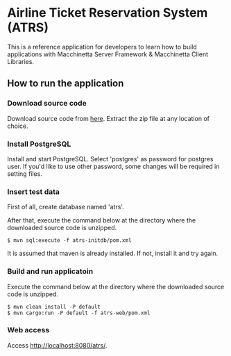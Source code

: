 # Airline Ticket Reservation System (ATRS)

This is a reference application for developers to learn how to build applications with Macchinetta Server Framework & Macchinetta Client Libraries.

## How to run the application

### Download source code

Download source code from [here](https://github.com/Macchinetta/atrs/tags "here").
Extract the zip file at any location of choice.

### Install PostgreSQL

Install and start PostgreSQL.
Select 'postgres' as password for postgres user.
If you'd like to use other password, some changes will be required in setting files.

### Insert test data

First of all, create database named 'atrs'.

After that, execute the command below at the directory where the downloaded source code is unzipped.

```console
$ mvn sql:execute -f atrs-initdb/pom.xml
```

It is assumed that maven is already installed.
If not, install it and try again.

### Build and run applicatoin

Execute the command below at the directory where the downloaded source code is unzipped.

```console
$ mvn clean install -P default
$ mvn cargo:run -P default -f atrs-web/pom.xml
```

### Web access

Access <http://localhost:8080/atrs/>.

